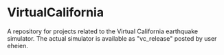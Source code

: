 VirtualCalifornia
=================

A repository for projects related to the Virtual California earthquake simulator. The actual simulator is available as "vc_release" posted by user eheien. 
